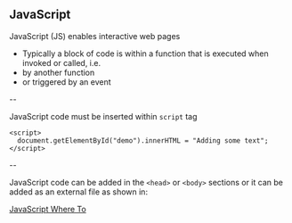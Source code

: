 ## JavaScript

JavaScript (JS) enables interactive web pages

+ Typically a block of code is within a function that is executed when invoked or called, i.e.
+ by another function
+ or triggered by an event

--

JavaScript code must be inserted within `script` tag

```
<script>
  document.getElementById("demo").innerHTML = "Adding some text";
</script>
```

--

JavaScript code can be added in the `<head>` or `<body>` sections or it can be added as an external file as shown in:

[JavaScript Where To](https://www.w3schools.com/js/js_whereto.asp)

